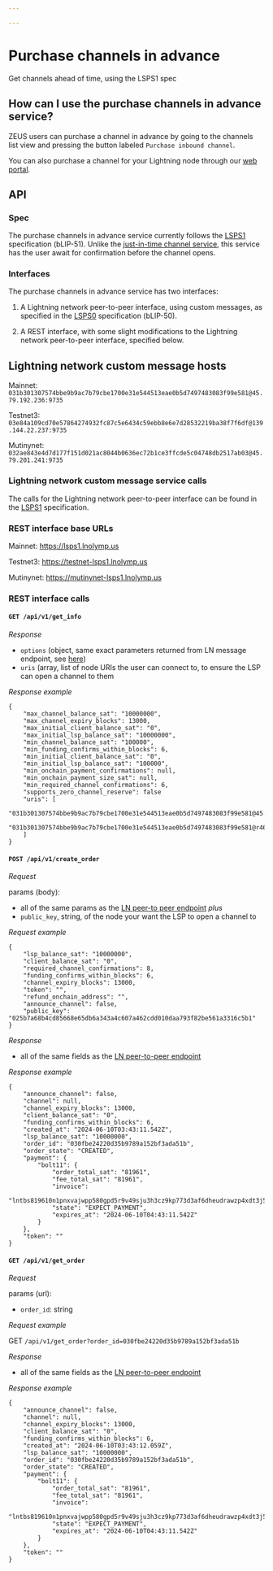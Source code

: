 ```yaml
---

---
```


# Purchase channels in advance

Get channels ahead of time, using the LSPS1 spec

## How can I use the purchase channels in advance service?

ZEUS users can purchase a channel in advance by going to the channels list view and pressing the button labeled `Purchase inbound channel`.

You can also purchase a channel for your Lightning node through our [web portal](https://channels.zeuslsp.com/).

## API

### Spec

The purchase channels in advance service currently follows the [LSPS1](https://github.com/lightning/blips/blob/master/blip-0051.md) specification (bLIP-51). Unlike the [just-in-time channel service](/lsp/services/flow), this service has the user await for confirmation before the channel opens.

### Interfaces

The purchase channels in advance service has two interfaces:

1) A Lightning network peer-to-peer interface, using custom messages, as specified in the [LSPS0](https://github.com/lightning/blips/blob/master/blip-0050.md) specification (bLIP-50).

2) A REST interface, with some slight modifications to the Lightning network peer-to-peer interface, specified below.

## Lightning network custom message hosts

Mainnet: `031b301307574bbe9b9ac7b79cbe1700e31e544513eae0b5d7497483083f99e581@45.79.192.236:9735`

Testnet3: `03e84a109cd70e57864274932fc87c5e6434c59ebb8e6e7d28532219ba38f7f6df@139.144.22.237:9735`

Mutinynet: `032ae843e4d7d177f151d021ac8044b0636ec72b1ce3ffcde5c04748db2517ab03@45.79.201.241:9735`

### Lightning network custom message service calls

The calls for the Lightning network peer-to-peer interface can be found in the [LSPS1](https://github.com/BitcoinAndLightningLayerSpecs/lsp/blob/main/LSPS1/README.md) specification.

### REST interface base URLs

Mainnet: https://lsps1.lnolymp.us

Testnet3: https://testnet-lsps1.lnolymp.us

Mutinynet: https://mutinynet-lsps1.lnolymp.us

### REST interface calls

#### `GET /api/v1/get_info`

*Response*

- `options` (object, same exact parameters returned from LN message endpoint, see [here](https://github.com/BitcoinAndLightningLayerSpecs/lsp/blob/main/LSPS1/README.md#1-lsps1get_info))
- `uris` (array, list of node URIs the user can connect to, to ensure the LSP can open a channel to them

*Response example*

```
{
    "max_channel_balance_sat": "10000000",
    "max_channel_expiry_blocks": 13000,
    "max_initial_client_balance_sat": "0",
    "max_initial_lsp_balance_sat": "10000000",
    "min_channel_balance_sat": "100000",
    "min_funding_confirms_within_blocks": 6,
    "min_initial_client_balance_sat": "0",
    "min_initial_lsp_balance_sat": "100000",
    "min_onchain_payment_confirmations": null,
    "min_onchain_payment_size_sat": null,
    "min_required_channel_confirmations": 6,
    "supports_zero_channel_reserve": false
    "uris": [
        "031b301307574bbe9b9ac7b79cbe1700e31e544513eae0b5d7497483083f99e581@45.79.192.236:9735",
        "031b301307574bbe9b9ac7b79cbe1700e31e544513eae0b5d7497483083f99e581@r46dwvxcdri754hf6n3rwexmc53h5x4natg5g6hidnxfzejm5xrqn2id.onion:9735"
    ]
}
```

#### `POST /api/v1/create_order`

*Request*

params (body):
- all of the same params as the [LN peer-to peer endpoint](https://github.com/BitcoinAndLightningLayerSpecs/lsp/blob/main/LSPS1/README.md#2-lsps1create_order)
*plus*
- `public_key`, string, of the node your want the LSP to open a channel to

*Request example*

```
{
    "lsp_balance_sat": "10000000",
    "client_balance_sat": "0",
    "required_channel_confirmations": 8,
    "funding_confirms_within_blocks": 6,
    "channel_expiry_blocks": 13000,
    "token": "",
    "refund_onchain_address": "",
    "announce_channel": false,
    "public_key": "025b7a68b4cd85668e65db6a343a4c607a462cdd010daa793f82be561a3316c5b1"
}
```

*Response*

- all of the same fields as the [LN peer-to-peer endpoint](https://github.com/BitcoinAndLightningLayerSpecs/lsp/blob/main/LSPS1/README.md#2-lsps1create_order)

*Response example*

```
{
    "announce_channel": false,
    "channel": null,
    "channel_expiry_blocks": 13000,
    "client_balance_sat": "0",
    "funding_confirms_within_blocks": 6,
    "created_at": "2024-06-10T03:43:11.542Z",
    "lsp_balance_sat": "10000000",
    "order_id": "030fbe24220d35b9789a152bf3ada51b",
    "order_state": "CREATED",
    "payment": {
        "bolt11": {
            "order_total_sat": "81961",
            "fee_total_sat": "81961",
            "invoice": 
                "lntbs819610n1pnxvajwpp580gpd5r9v49sju3h3cz9kp773d3af6dheudrawzp4xdt3j5lkewqdyzgd5xzmnwv4kzqvpwxycrqvpsxqcrqgr5dusryvpjxsknqwfdxqu9gvfs8gerxw33xqhrsvfktgszsvpnxpnxyefjxseryvryxv6kywfh8qukzvf4xf3xvvmpv3sn2vtz9ycqzzsxqrrsssp53j80yq9srjgatu6rdghulwlup7yt2yq024erjrkdc6jcm9xckwmq9qyyssqlxdrprrqkggrpt6m0cnyl0kdpszpjt5ywdu4wzh4rak8j5x2v3xqrh5yr2pqsykmun5l7yqn6gp5vvckn77sxqm52sdlj2s534gps2gpt547pu",
            "state": "EXPECT_PAYMENT",
            "expires_at": "2024-06-10T04:43:11.542Z"
        }
    },
    "token": ""
}
```

#### `GET /api/v1/get_order`

*Request*

params (url):
- `order_id`: string

*Request example*

GET `/api/v1/get_order?order_id=030fbe24220d35b9789a152bf3ada51b`


*Response*

- all of the same fields as the [LN peer-to-peer endpoint](https://github.com/BitcoinAndLightningLayerSpecs/lsp/blob/main/LSPS1/README.md#21-lsps1get_order)

*Response example*

```
{
    "announce_channel": false,
    "channel": null,
    "channel_expiry_blocks": 13000,
    "client_balance_sat": "0",
    "funding_confirms_within_blocks": 6,
    "created_at": "2024-06-10T03:43:12.059Z",
    "lsp_balance_sat": "10000000",
    "order_id": "030fbe24220d35b9789a152bf3ada51b",
    "order_state": "CREATED",
    "payment": {
        "bolt11": {
            "order_total_sat": "81961",
            "fee_total_sat": "81961",
            "invoice": 
                "lntbs819610n1pnxvajwpp580gpd5r9v49sju3h3cz9kp773d3af6dheudrawzp4xdt3j5lkewqdyzgd5xzmnwv4kzqvpwxycrqvpsxqcrqgr5dusryvpjxsknqwfdxqu9gvfs8gerxw33xqhrsvfktgszsvpnxpnxyefjxseryvryxv6kywfh8qukzvf4xf3xvvmpv3sn2vtz9ycqzzsxqrrsssp53j80yq9srjgatu6rdghulwlup7yt2yq024erjrkdc6jcm9xckwmq9qyyssqlxdrprrqkggrpt6m0cnyl0kdpszpjt5ywdu4wzh4rak8j5x2v3xqrh5yr2pqsykmun5l7yqn6gp5vvckn77sxqm52sdlj2s534gps2gpt547pu",
            "state": "EXPECT_PAYMENT",
            "expires_at": "2024-06-10T04:43:11.542Z"
        }
    },
    "token": ""
}
```
